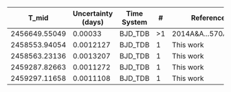 |T_mid        |Uncertainty (days)|Time System|#  |Reference                             |
|-------------|------------------|-----------|---|--------------------------------------|
|2456649.55049|0.00033           |BJD_TDB    |>1 |2014A&A...570A..64S                   |
|2458553.94054|0.0012127         |BJD_TDB    |1  |This work                             |
|2458563.23136|0.0013207         |BJD_TDB    |1  |This work                             |
|2459287.82663|0.0011272         |BJD_TDB    |1  |This work                             |
|2459297.11658|0.0011108         |BJD_TDB    |1  |This work                             |
